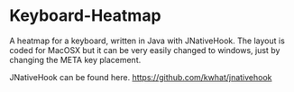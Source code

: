 Keyboard-Heatmap
================
A heatmap for a keyboard, written in Java with JNativeHook. The layout is coded for MacOSX but it can be very easily changed to windows, just by changing the META key placement.

JNativeHook can be found here.
https://github.com/kwhat/jnativehook
